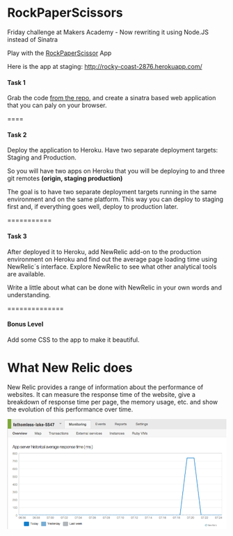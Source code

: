 RockPaperScissors
=================

Friday challenge at Makers Academy - Now rewriting it using Node.JS instead of Sinatra

Play with the [RockPaperScissor](http://fathomless-lake-5547.herokuapp.com/) App

Here is the app at staging: http://rocky-coast-2876.herokuapp.com/

#### Task 1

Grab the code [from the repo](https://github.com/makersacademy/rockpaperscissors), and create a sinatra based web application that you can paly on your browser.

====


#### Task 2

Deploy the application to Heroku. Have two separate deployment targets: Staging and Production.

So you will have two apps on Heroku that you will be deploying to and three git remotes **(origin, staging production)**

The goal is to have two separate deployment targets running in the same environment and on the same platform. This way you can deploy to staging first and, if everything goes well, deploy to production later.

===========

#### Task 3

After deployed it to Heroku, add NewRelic add-on to the production environment on Heroku and find out the average page loading time using NewRelic´s interface. Explore NewRelic to see what other analytical tools are available.

Write a little about what can be done with NewRelic in your own words and understanding.

==============

#### Bonus Level

Add some CSS to the app to make it beautiful.

What New Relic does
=================
New Relic provides a range of information about the performance of websites. It can measure the response time of the website, give a breakdown of response time per page, the memory usage, etc. and show the evolution of this performance over time.

![](https://github.com/babelberry/RockPaperScissors/blob/master/images/New%20Relic%20Screen%20capture.png)
